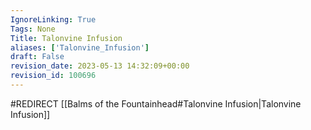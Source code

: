 ```yaml
---
IgnoreLinking: True
Tags: None
Title: Talonvine Infusion
aliases: ['Talonvine_Infusion']
draft: False
revision_date: 2023-05-13 14:32:09+00:00
revision_id: 100696
---
```


#REDIRECT [[Balms of the Fountainhead#Talonvine Infusion|Talonvine Infusion]]